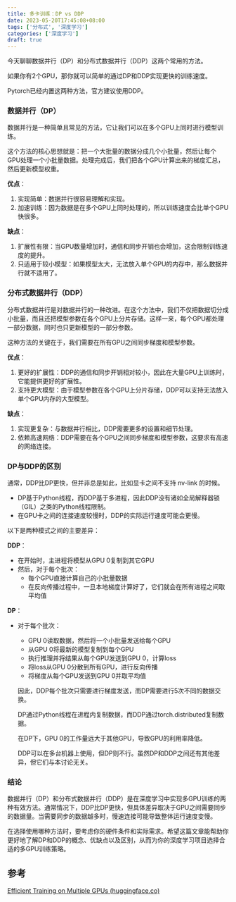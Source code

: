 ```yaml
---
title: 多卡训练：DP vs DDP
date: 2023-05-20T17:45:08+08:00
tags: ['分布式', '深度学习']
categories: ['深度学习']
draft: true
---
```


今天聊聊数据并行（DP）和分布式数据并行（DDP）这两个常用的方法。

如果你有2个GPU，那你就可以简单的通过DP和DDP实现更快的训练速度。

Pytorch已经内置这两种方法，官方建议使用DDP。

### 数据并行（DP）

数据并行是一种简单且常见的方法，它让我们可以在多个GPU上同时进行模型训练。

这个方法的核心思想就是：把一个大批量的数据分成几个小批量，然后让每个GPU处理一个小批量数据。处理完成后，我们把各个GPU计算出来的梯度汇总，然后更新模型权重。

**优点**：

1. 实现简单：数据并行很容易理解和实现。
2. 加速训练：因为数据是在多个GPU上同时处理的，所以训练速度会比单个GPU快很多。

**缺点**：

1. 扩展性有限：当GPU数量增加时，通信和同步开销也会增加，这会限制训练速度的提升。
2. 只适用于较小模型：如果模型太大，无法放入单个GPU的内存中，那么数据并行就不适用了。

### 分布式数据并行（DDP）

分布式数据并行是对数据并行的一种改进。在这个方法中，我们不仅把数据切分成小批量，而且还把模型参数在各个GPU上分片存储。这样一来，每个GPU都处理一部分数据，同时也只更新模型的一部分参数。

这种方法的关键在于，我们需要在所有GPU之间同步梯度和模型参数。

**优点**：

1. 更好的扩展性：DDP的通信和同步开销相对较小，因此在大量GPU上训练时，它能提供更好的扩展性。
2. 支持更大模型：由于模型参数在各个GPU上分片存储，DDP可以支持无法放入单个GPU内存的大型模型。

**缺点**：

1. 实现更复杂：与数据并行相比，DDP需要更多的设置和细节处理。
2. 依赖高速网络：DDP需要在各个GPU之间同步梯度和模型参数，这要求有高速的网络连接。

### DP与DDP的区别

通常，DDP比DP更快，但并非总是如此，比如显卡之间不支持 nv-link 的时候。
* DP基于Python线程，而DDP基于多进程，因此DDP没有诸如全局解释器锁（GIL）之类的Python线程限制。
* 在GPU卡之间的连接速度较慢时，DDP的实际运行速度可能会更慢。

以下是两种模式之间的主要差异：

**DDP**：

- 在开始时，主进程将模型从GPU 0复制到其它GPU
- 然后，对于每个批次：
  - 每个GPU直接计算自己的小批量数据
  - 在反向传播过程中，一旦本地梯度计算好了，它们就会在所有进程之间取平均值

**DP**：

- 对于每个批次：

  - GPU 0读取数据，然后将一个小批量发送给每个GPU
  - 从GPU 0将最新的模型复制到每个GPU
  - 执行推理并将结果从每个GPU发送到GPU 0，计算loss
  - 将loss从GPU 0分散到所有GPU，进行反向传播
  - 将梯度从每个GPU发送到GPU 0并取平均值

  

  因此，DDP每个批次只需要进行梯度发送，而DP需要进行5次不同的数据交换。

  DP通过Python线程在进程内复制数据，而DDP通过torch.distributed复制数据。

  在DP下，GPU 0的工作量远大于其他GPU，导致GPU的利用率降低。
  
  DDP可以在多台机器上使用，但DP则不行。虽然DP和DDP之间还有其他差异，但它们与本讨论无关。


### 结论

数据并行（DP）和分布式数据并行（DDP）是在深度学习中实现多GPU训练的两种有效方法。通常情况下，DDP比DP更快，但具体差异取决于GPU之间需要同步的数据量。当需要同步的数据越多时，慢速连接可能导致整体运行速度变慢。

在选择使用哪种方法时，要考虑你的硬件条件和实际需求。希望这篇文章能帮助你更好地了解DP和DDP的概念、优缺点以及区别，从而为你的深度学习项目选择合适的多GPU训练策略。



## 参考

 [Efficient Training on Multiple GPUs (huggingface.co)](https://huggingface.co/docs/transformers/perf_train_gpu_many#dp-vs-ddp)



